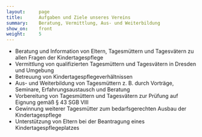 ```yaml
---
layout:     page
title:      Aufgaben und Ziele unseres Vereins
summary:    Beratung, Vermittlung, Aus- und Weiterbildung
show_on:    front
weight:     5
---
```


* Beratung und Information von Eltern, Tagesmüttern und Tagesvätern zu allen Fragen der Kindertagespflege
* Vermittlung von qualifizierten Tagesmüttern und Tagesvätern in Dresden und Umgebung
* Betreuung von Kindertagespflegeverhältnissen
* Aus- und Weiterbildung von Tagesmüttern z. B. durch Vorträge, Seminare, Erfahrungsaustausch und Beratung
* Vorbereitung von Tagesmüttern und Tagesvätern zur Prüfung auf Eignung gemäß § 43 SGB VIII
* Gewinnung weiterer Tagesmütter zum bedarfsgerechten Ausbau der Kindertagespflege
* Unterstützung von Eltern bei der Beantragung eines Kindertagespflegeplatzes


